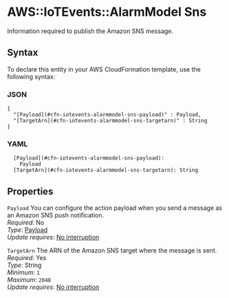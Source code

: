 # AWS::IoTEvents::AlarmModel Sns<a name="aws-properties-iotevents-alarmmodel-sns"></a>

Information required to publish the Amazon SNS message\.

## Syntax<a name="aws-properties-iotevents-alarmmodel-sns-syntax"></a>

To declare this entity in your AWS CloudFormation template, use the following syntax:

### JSON<a name="aws-properties-iotevents-alarmmodel-sns-syntax.json"></a>

```
{
  "[Payload](#cfn-iotevents-alarmmodel-sns-payload)" : Payload,
  "[TargetArn](#cfn-iotevents-alarmmodel-sns-targetarn)" : String
}
```

### YAML<a name="aws-properties-iotevents-alarmmodel-sns-syntax.yaml"></a>

```
  [Payload](#cfn-iotevents-alarmmodel-sns-payload):
    Payload
  [TargetArn](#cfn-iotevents-alarmmodel-sns-targetarn): String
```

## Properties<a name="aws-properties-iotevents-alarmmodel-sns-properties"></a>

`Payload` <a name="cfn-iotevents-alarmmodel-sns-payload"></a>
You can configure the action payload when you send a message as an Amazon SNS push notification\.  
_Required_: No  
_Type_: [Payload](aws-properties-iotevents-alarmmodel-payload.md)  
_Update requires_: [No interruption](https://docs.aws.amazon.com/AWSCloudFormation/latest/UserGuide/using-cfn-updating-stacks-update-behaviors.html#update-no-interrupt)

`TargetArn` <a name="cfn-iotevents-alarmmodel-sns-targetarn"></a>
The ARN of the Amazon SNS target where the message is sent\.  
_Required_: Yes  
_Type_: String  
_Minimum_: `1`  
_Maximum_: `2048`  
_Update requires_: [No interruption](https://docs.aws.amazon.com/AWSCloudFormation/latest/UserGuide/using-cfn-updating-stacks-update-behaviors.html#update-no-interrupt)
